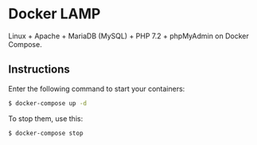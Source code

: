 
# Docker LAMP
Linux + Apache + MariaDB (MySQL) + PHP 7.2  + phpMyAdmin on Docker Compose.

## Instructions

Enter the following command to start your containers:
```bash
$ docker-compose up -d
```

To stop them, use this:
```bash
$ docker-compose stop
```
